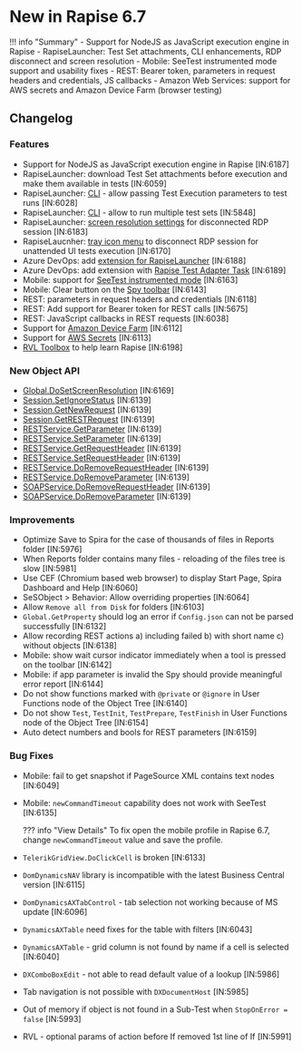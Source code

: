 # New in Rapise 6.7

!!! info "Summary"
	- Support for NodeJS as JavaScript execution engine in Rapise 
	- RapiseLauncher: Test Set attachments, CLI enhancements, RDP disconnect and screen resolution
	- Mobile: SeeTest instrumented mode support and usability fixes
	- REST: Bearer token, parameters in request headers and credentials, JS callbacks
	- Amazon Web Services: support for AWS secrets and Amazon Device Farm (browser testing)
	
## Changelog

### Features

- Support for NodeJS as JavaScript execution engine in Rapise [IN:6187]
- RapiseLauncher: download Test Set attachments before execution and make them available in tests [IN:6059]
- RapiseLauncher: [CLI](../Guide/spiratest_integration.md#command-line-arguments) - allow passing Test Execution parameters to test runs [IN:6028]
- RapiseLauncher: [CLI](../Guide/spiratest_integration.md#command-line-arguments) - allow to run multiple test sets [IN:5848]
- RapiseLauncher: [screen resolution settings](../Guide/spiratest_integration.md#client-configuration) for disconnected RDP session [IN:6183]
- RapiseLaucnher: [tray icon menu](../Guide/spiratest_integration.md#tray-icon-menu) to disconnect RDP session for unattended UI tests execution [IN:6170]
- Azure DevOps: add [extension for RapiseLauncher](../Guide/vstest_rl.md) [IN:6188]
- Azure DevOps: add extension with [Rapise Test Adapter Task](../Guide/vstest.md#rapise-test-adapter-task) [IN:6189]
- Mobile: support for [SeeTest instrumented mode](https://www.inflectra.com/Support/KnowledgeBase/KB588.aspx) [IN:6163]
- Mobile: Clear button on the [Spy toolbar](../Guide/object_spy_mobile/#toolbar-second-row) [IN:6143]
- REST: parameters in request headers and credentials [IN:6118]
- REST: Add support for Bearer token for REST calls [IN:5675]
- REST: JavaScript callbacks in REST requests [IN:6038]
- Support for [Amazon Device Farm](https://www.inflectra.com/Support/KnowledgeBase/KB585.aspx) [IN:6112]
- Support for [AWS Secrets](https://www.inflectra.com/Support/KnowledgeBase/KB586.aspx) [IN:6113]
- [RVL Toolbox](../Guide/rvl_editor.md#rvl-toolbox) to help learn Rapise [IN:6198]

### New Object API

- [Global.DoSetScreenResolution](../Libraries/Global.md#dosetscreenresolution) [IN:6169]
- [Session.SetIgnoreStatus](../Libraries/Session.md#setignorestatus) [IN:6139]
- [Session.GetNewRequest](../Libraries/Session.md#getnewrequest) [IN:6139]
- [Session.GetRESTRequest](../Libraries/Session.md#getrestrequest) [IN:6139]
- [RESTService.GetParameter](../Libraries/RESTService.md#parameter) [IN:6139]
- [RESTService.SetParameter](../Libraries/RESTService.md#parameter) [IN:6139]
- [RESTService.GetRequestHeader](../Libraries/RESTService.md#requestheader) [IN:6139]
- [RESTService.SetRequestHeader](../Libraries/RESTService.md#requestheader) [IN:6139]
- [RESTService.DoRemoveRequestHeader](../Libraries/RESTService.md#doremoverequestheader) [IN:6139]
- [RESTService.DoRemoveParameter](../Libraries/RESTService.md#doremoveparameter) [IN:6139]
- [SOAPService.DoRemoveRequestHeader](../Libraries/SOAPService.md#doremoverequestheader) [IN:6139]
- [SOAPService.DoRemoveParameter](../Libraries/SOAPService.md#doremoveparameter) [IN:6139]

### Improvements

- Optimize Save to Spira for the case of thousands of files in Reports folder [IN:5976]
- When Reports folder contains many files - reloading of the files tree is slow [IN:5981]
- Use CEF (Chromium based web browser) to display Start Page, Spira Dashboard and Help [IN:6060]
- SeSObject > Behavior: Allow overriding properties [IN:6064]
- Allow `Remove all from Disk` for folders [IN:6103]
- `Global.GetProperty` should log an error if `Config.json` can not be parsed successfully [IN:6132]
- Allow recording REST actions a) including failed b) with short name c) without objects [IN:6138]
- Mobile: show wait cursor indicator immediately when a tool is pressed on the toolbar [IN:6142]
- Mobile: if app parameter is invalid the Spy should provide meaningful error report [IN:6144]
- Do not show functions marked with `@private` or `@ignore` in User Functions node of the Object Tree [IN:6140]
- Do not show `Test`, `TestInit`, `TestPrepare`, `TestFinish` in User Functions node of the Object Tree [IN:6154]
- Auto detect numbers and bools for REST parameters [IN:6159]

### Bug Fixes

- Mobile: fail to get snapshot if PageSource XML contains text nodes [IN:6049]
- Mobile: `newCommandTimeout` capability does not work with SeeTest [IN:6135]

    ??? info "View Details"
        To fix open the mobile profile in Rapise 6.7, change `newCommandTimeout` value and save the profile.

- `TelerikGridView.DoClickCell` is broken [IN:6133]
- `DomDynamicsNAV` library is incompatible with the latest Business Central version [IN:6115]
- `DomDynamicsAXTabControl` - tab selection not working because of MS update [IN:6096]
- `DynamicsAXTable` need fixes for the table with filters [IN:6043]
- `DynamicsAXTable` - grid column is not found by name if a cell is selected [IN:6040]
- `DXComboBoxEdit` - not able to read default value of a lookup [IN:5986]
- Tab navigation is not possible with `DXDocumentHost` [IN:5985]
- Out of memory if object is not found in a Sub-Test when `StopOnError = false` [IN:5993]
- RVL - optional params of action before If removed 1st line of If [IN:5991]


